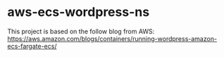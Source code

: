 # aws-ecs-wordpress-ns
This project is based on the follow blog from AWS: https://aws.amazon.com/blogs/containers/running-wordpress-amazon-ecs-fargate-ecs/
